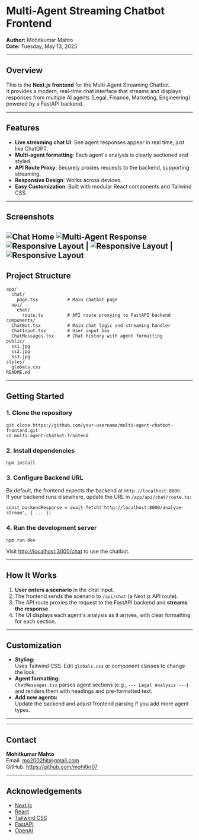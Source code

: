 # Multi-Agent Streaming Chatbot Frontend

**Author:** Mohitkumar Mahto  
**Date:** Tuesday, May 13, 2025

---

## Overview

This is the **Next.js frontend** for the Multi-Agent Streaming Chatbot.  
It provides a modern, real-time chat interface that streams and displays responses from multiple AI agents (Legal, Finance, Marketing, Engineering) powered by a FastAPI backend.

---

## Features

- **Live streaming chat UI**: See agent responses appear in real time, just like ChatGPT.
- **Multi-agent formatting**: Each agent's analysis is clearly sectioned and styled.
- **API Route Proxy**: Securely proxies requests to the backend, supporting streaming.
- **Responsive Design**: Works across devices.
- **Easy Customization**: Built with modular React components and Tailwind CSS.

---

## Screenshots

![Chat Home](./public/ss1-front.png)  ![Multi-Agent Response](./public/ss2-front.png)  ![Responsive Layout](./public/ss3-right.png) | ![Responsive Layout](./public/ss4-portrait.png) | ![Responsive Layout](./public/ss5-portrait.png) 
---

## Project Structure

```
app/
  chat/
    page.tsx           # Main chatbot page
  api/
    chat/
      route.ts         # API route proxying to FastAPI backend
components/
  ChatBot.tsx          # Main chat logic and streaming handler
  ChatInput.tsx        # User input box
  ChatMessages.tsx     # Chat history with agent formatting
public/
  ss1.jpg
  ss2.jpg
  ss3.jpg
styles/
  globals.css
README.md
```

---

## Getting Started

### 1. Clone the repository

```
git clone https://github.com/your-username/multi-agent-chatbot-frontend.git
cd multi-agent-chatbot-frontend
```

### 2. Install dependencies

```
npm install
```

### 3. Configure Backend URL

By default, the frontend expects the backend at `http://localhost:8000`.  
If your backend runs elsewhere, update the URL in `/app/api/chat/route.ts`:

```
const backendResponse = await fetch('http://localhost:8000/analyze-stream', { ... })
```

### 4. Run the development server

```
npm run dev
```

Visit [http://localhost:3000/chat](http://localhost:3000/chat) to use the chatbot.

---

## How It Works

1. **User enters a scenario** in the chat input.
2. The frontend sends the scenario to `/api/chat` (a Next.js API route).
3. The API route proxies the request to the FastAPI backend and **streams the response**.
4. The UI displays each agent's analysis as it arrives, with clear formatting for each section.

---

## Customization

- **Styling:**  
  Uses Tailwind CSS. Edit `globals.css` or component classes to change the look.
- **Agent formatting:**  
  `ChatMessages.tsx` parses agent sections (e.g., `--- Legal Analysis ---`) and renders them with headings and pre-formatted text.
- **Add new agents:**  
  Update the backend and adjust frontend parsing if you add more agent types.

---


---

## Contact

**Mohitkumar Mahto**  
Email: mo2002hit@gmail.com  
GitHub: https://github.com/mohitkr07

---

## Acknowledgements

- [Next.js](https://nextjs.org/)
- [React](https://react.dev/)
- [Tailwind CSS](https://tailwindcss.com/)
- [FastAPI](https://fastapi.tiangolo.com/)
- [OpenAI](https://openai.com/)


